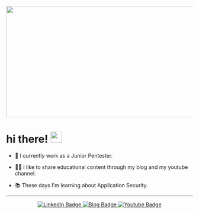 <div align="center">
  <img src="https://i.giphy.com/media/v1.Y2lkPTc5MGI3NjExeWRnNWo4cnFhc2pkM29ibHJscndoMzd4Z3UybGMycHN4dzN2ZGh4MiZlcD12MV9pbnRlcm5hbF9naWZfYnlfaWQmY3Q9Zw/pVGsAWjzvXcZW4ZBTE/giphy.gif" width="600px" height="300px" />
</div>

<h1>
    hi there!
    <img src="https://media.giphy.com/media/hvRJCLFzcasrR4ia7z/giphy.gif" width="30px"/>
</h1>

- :telescope: I currently work as a Junior Pentester.

- :teacher: I like to share educational content through my blog and my youtube channel.

- :books: These days I'm learning about Application Security.

---
<div id="badges" align="center">
  <a href="https://www.linkedin.com/in/b1d0ws/">
  <img src="https://img.shields.io/badge/LinkedIn-blue?style=for-the-badge&logo=linkedin&logoColor=white" alt="LinkedIn Badge"/>
  </a>
  <a href="https://b1d0ws.hashnode.dev/">
  <img src="https://img.shields.io/badge/Hashnode-2962FF?style=for-the-badge&logo=hashnode&logoColor=white" alt="Blog Badge"/>
  </a>
  <a href="https://www.youtube.com/@b1d0ws">
  <img src="https://img.shields.io/badge/YouTube-red?style=for-the-badge&logo=youtube&logoColor=white" alt="Youtube Badge"/>
  </a>
</div>
